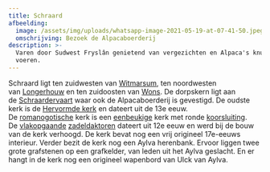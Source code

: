 ```yaml
---
title: Schraard
afbeelding:
  image: /assets/img/uploads/whatsapp-image-2021-05-19-at-07-41-50.jpeg
  omschrijving: Bezoek de Alpacaboerderij
description: >-
  Varen door Sudwest Fryslân genietend van vergezichten en Alpaca's knuffelen en
  voeren.
---
```


Schraard ligt ten zuidwesten van&nbsp;[Witmarsum](<https://nl.wikipedia.org/wiki/Witmarsum_(Nederland)>), ten noordwesten van&nbsp;[Longerhouw](https://nl.wikipedia.org/wiki/Longerhouw)&nbsp;en ten zuidoosten van&nbsp;[Wons](https://nl.wikipedia.org/wiki/Wons). De dorpskern ligt aan de&nbsp;[Schraardervaart](https://nl.wikipedia.org/w/index.php?title=Schraardervaart&action=edit&redlink=1)&nbsp;waar ook de Alpacaboerderij is gevestigd. De oudste kerk is de&nbsp;[Hervormde kerk](<https://nl.wikipedia.org/wiki/Hervormde_kerk_(Schraard)>)&nbsp;en dateert uit de 13e eeuw. De&nbsp;[romanogotische](https://nl.wikipedia.org/wiki/Romanogotiek)&nbsp;kerk is een&nbsp;[eenbeukige](<https://nl.wikipedia.org/wiki/Beuk_(architectuur)>)&nbsp;kerk met ronde&nbsp;[koorsluiting](https://nl.wikipedia.org/wiki/Koorsluiting). De&nbsp;[vlakopgaande](https://nl.wikipedia.org/wiki/Vlakopgaande_toren)&nbsp;[zadeldaktoren](https://nl.wikipedia.org/wiki/Zadeldaktoren)&nbsp;dateert uit 12e eeuw en werd bij de bouw van de kerk verhoogd. De kerk bevat nog een vrij origineel 17e-eeuws interieur. Verder bezit de kerk nog een Aylva herenbank. Ervoor liggen twee grote grafstenen op een grafkelder, van leden uit het Aylva geslacht. En er hangt in de kerk nog een origineel wapenbord van Ulck van Aylva.
